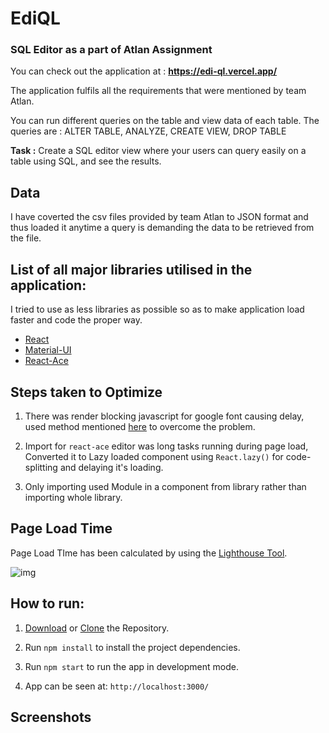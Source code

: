 # EdiQL

### SQL Editor as a part of Atlan Assignment

You can check out the application at : **https://edi-ql.vercel.app/**

The application fulfils all the requirements that were mentioned by team Atlan.

You can run different queries on the table and view data of each table. The queries are : ALTER TABLE, ANALYZE, CREATE VIEW, DROP TABLE

**Task :** Create a SQL editor view where your users can query easily on a table using SQL, and see the results.

## Data

I have coverted the csv files provided by team Atlan to JSON format and thus loaded it anytime a query is demanding the data to be retrieved from the file.

## List of all major libraries utilised in the application:

I tried to use as less libraries as possible so as to make application load faster and code the proper way.

- [React](https://reactjs.org/)
- [Material-UI](https://material-ui.com/)
- [React-Ace](https://github.com/securingsincity/react-ace)

## Steps taken to Optimize

1. There was render blocking javascript for google font causing delay, used method mentioned [here](https://pagespeedchecklist.com/asynchronous-google-fonts) to overcome the problem.

2. Import for `react-ace` editor was long tasks running during page load, Converted it to Lazy loaded component using `React.lazy()` for code-splitting and delaying it's loading.

3. Only importing used Module in a component from library rather than importing whole library.

## Page Load Time

Page Load TIme has been calculated by using the [Lighthouse Tool](https://developers.google.com/web/tools/lighthouse).

![img]()

## How to run:

1. [Download]() or [Clone]() the Repository.
2. Run `npm install` to install the project dependencies.

3. Run `npm start` to run the app in development mode.

4. App can be seen at: `http://localhost:3000/`

## Screenshots
